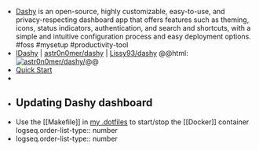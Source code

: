 - [Dashy](https://dashy.to/) is an open-source, highly customizable, easy-to-use, and privacy-respecting dashboard app that offers features such as theming, icons, status indicators, authentication, and search and shortcuts, with a simple and intuitive configuration process and easy deployment options. #foss #mysetup #productivity-tool
- [IDashy](https://idashy.vercel.app/) | [astr0n0mer/dashy](https://github.com/astr0n0mer/dashy) | [Lissy93/dashy](https://github.com/Lissy93/dashy)
  @@html: <a href="https://github.com/astr0n0mer/dashy/"><img src="https://github-readme-stats-astronomer.vercel.app/api/pin/?username=astr0n0mer&repo=dashy&theme=tokyonight" alt="astr0n0mer/dashy/"/></a>@@
- [Quick Start](https://dashy.to/docs/quick-start/)
-
- ## Updating Dashy dashboard
- Use the [[Makefile]] in [my .dotfiles](https://github.com/astr0n0mer/.dotfiles/blob/main/.config/dashy/Makefile) to start/stop the [[Docker]] container
  logseq.order-list-type:: number
- logseq.order-list-type:: number